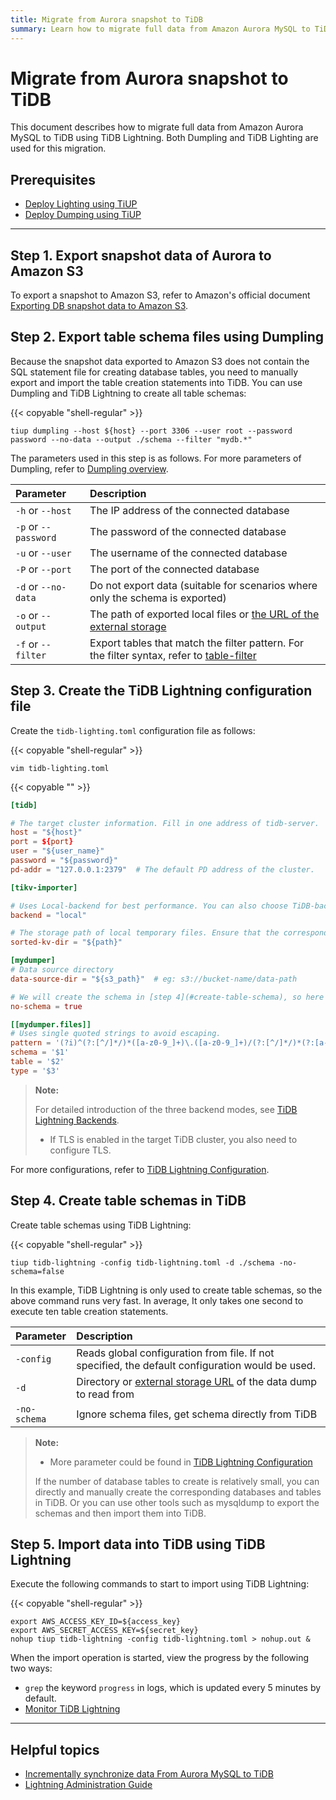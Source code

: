 ```yaml
---
title: Migrate from Aurora snapshot to TiDB
summary: Learn how to migrate full data from Amazon Aurora MySQL to TiDB using TiDB Lightning.
---
```


# Migrate from Aurora snapshot to TiDB

This document describes how to migrate full data from Amazon Aurora MySQL to TiDB using TiDB Lightning. Both Dumpling and TiDB Lighting are used for this migration.

## Prerequisites

- [Deploy Lighting using TiUP](/quick-install-tools.md)
- [Deploy Dumping using TiUP](/quick-install-tools.md)

***

## Step 1. Export snapshot data of Aurora to Amazon S3

To export a snapshot to Amazon S3, refer to Amazon's official document [Exporting DB snapshot data to Amazon S3](https://docs.aws.amazon.com/AmazonRDS/latest/AuroraUserGuide/USER_ExportSnapshot.html).

## Step 2. Export table schema files using Dumpling 

Because the snapshot data exported to Amazon S3 does not contain the SQL statement file for creating database tables, you need to manually export and import the table creation statements into TiDB. You can use Dumpling and TiDB Lightning to create all table schemas:

{{< copyable "shell-regular" >}}

```shell
tiup dumpling --host ${host} --port 3306 --user root --password password --no-data --output ./schema --filter "mydb.*"
```

The parameters used in this step is as follows. For more parameters of Dumpling, refer to [Dumpling overview](/dumpling-overview.md).

| Parameter | Description |
| :--------| :------------|
| `-h` or `--host`             | The IP address of the connected database |
| `-p` or `--password`         | The password of the connected database |
| `-u` or `--user`             | The username of the connected database |
| `-P` or `--port`             | The port of the connected database |
| `-d` or `--no-data`          | Do not export data (suitable for scenarios where only the schema is exported) |
| `-o` or `--output`           | The path of exported local files or [the URL of the external storage](/br/backup-and-restore-storages.md) |
| `-f` or `--filter`           | Export tables that match the filter pattern. For the filter syntax, refer to [table-filter](/table-filter.md) |

## Step 3. Create the TiDB Lightning configuration file 

Create the `tidb-lighting.toml` configuration file as follows:

{{< copyable "shell-regular" >}}

```shell
vim tidb-lighting.toml
```

{{< copyable "" >}}

```toml
[tidb]

# The target cluster information. Fill in one address of tidb-server.
host = "${host}"
port = ${port}
user = "${user_name}"
password = "${password}" 
pd-addr = "127.0.0.1:2379"  # The default PD address of the cluster.

[tikv-importer]

# Uses Local-backend for best performance. You can also choose TiDB-backend or Importer-backend according to your need.
backend = "local"

# The storage path of local temporary files. Ensure that the corresponding directory does not exist or is empty and that the disk capacity is large enough for storage.
sorted-kv-dir = "${path}"

[mydumper]
# Data source directory
data-source-dir = "${s3_path}"  # eg: s3://bucket-name/data-path

# We will create the schema in [step 4](#create-table-schema), so here we set no-schema to true
no-schema = true

[[mydumper.files]]
# Uses single quoted strings to avoid escaping.
pattern = '(?i)^(?:[^/]*/)*([a-z0-9_]+)\.([a-z0-9_]+)/(?:[^/]*/)*(?:[a-z0-9\-_.]+\.(parquet))$'
schema = '$1'
table = '$2'
type = '$3'
```

> **Note:**
> 
> For detailed introduction of the three backend modes, see [TiDB Lightning Backends](/tidb-lightning/tidb-lightning-backends.md).
> 
> - If TLS is enabled in the target TiDB cluster, you also need to configure TLS.

For more configurations, refer to [TiDB Lightning Configuration](/tidb-lightning/tidb-lightning-configuration.md).

## Step 4. Create table schemas in TiDB

Create table schemas using TiDB Lightning:

{{< copyable "shell-regular" >}}

```shell
tiup tidb-lightning -config tidb-lightning.toml -d ./schema -no-schema=false
```

In this example, TiDB Lightning is only used to create table schemas, so the above command runs very fast. In average, It only takes one second to execute ten table creation statements.

| Parameter | Description |
| :--------| :------------|
| `-config`                     | Reads global configuration from file. If not specified, the default configuration would be used. |
| `-d`                          | Directory or [external storage URL](https://docs.pingcap.com/tidb/stable/backup-and-restore-storages) of the data dump to read from |
| `-no-schema`                  | Ignore schema files, get schema directly from TiDB |

> **Note:**
>
> - More parameter could be found in [TiDB Lightning Configuration](https://docs.pingcap.com/tidb/stable/tidb-lightning-configuration) 
> 
> If the number of database tables to create is relatively small, you can directly and manually create the corresponding databases and tables in TiDB. Or you can use other tools such as mysqldump to export the schemas and then import them into TiDB.

## Step 5. Import data into TiDB using TiDB Lightning

Execute the following commands to start to import using TiDB Lightning:

{{< copyable "shell-regular" >}}

```shell
export AWS_ACCESS_KEY_ID=${access_key}
export AWS_SECRET_ACCESS_KEY=${secret_key}
nohup tiup tidb-lightning -config tidb-lightning.toml > nohup.out &
```

When the import operation is started, view the progress by the following two ways:

- `grep` the keyword `progress` in logs, which is updated every 5 minutes by default.
- [Monitor TiDB Lightning](/tidb-lightning/monitor-tidb-lightning.md)

***

## Helpful topics

- [Incrementally synchronize data From Aurora MySQL to TiDB](/data-migration/aurora/increment-aurora.md)
- [Lightning Administration Guide](/tidb-lightning/tidb-lightning-overview.md)
